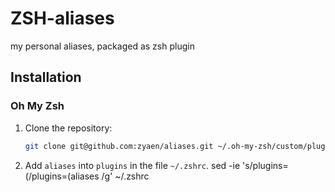 # ZSH-aliases
 my personal aliases, packaged as zsh plugin
## Installation
### Oh My Zsh

1. Clone the repository:
    ```zsh
    git clone git@github.com:zyaen/aliases.git ~/.oh-my-zsh/custom/plugins/aliases
    ```
2. Add `aliases` into `plugins` in the file `~/.zshrc`.
    sed -ie 's/plugins=(/plugins=(aliases /g' ~/.zshrc
